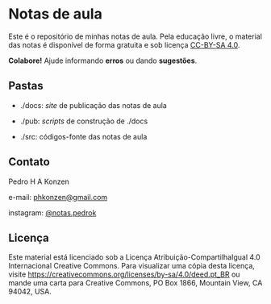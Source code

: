 # Notas de aula

Este é o repositório de minhas notas de aula. Pela educação livre, o material das notas é disponível de forma gratuita e sob licença [CC-BY-SA 4.0](https://creativecommons.org/licenses/by-sa/4.0/deed.pt_BR).

**Colabore!** Ajude informando **erros** ou dando **sugestões**.

## Pastas

* ./docs: _site_ de publicação das notas de aula

* ./pub: _scripts_ de construção de ./docs

* ./src: códigos-fonte das notas de aula

## Contato

Pedro H A Konzen

e-mail: phkonzen@gmail.com

instagram: [@notas.pedrok](https://www.instagram.com/notas.pedrok/)

## Licença

Este material está licenciado sob a Licença Atribuição-CompartilhaIgual 4.0 Internacional Creative Commons. Para visualizar uma cópia desta licença, visite https://creativecommons.org/licenses/by-sa/4.0/deed.pt_BR ou mande uma carta para Creative Commons, PO Box 1866, Mountain View, CA 94042, USA.
